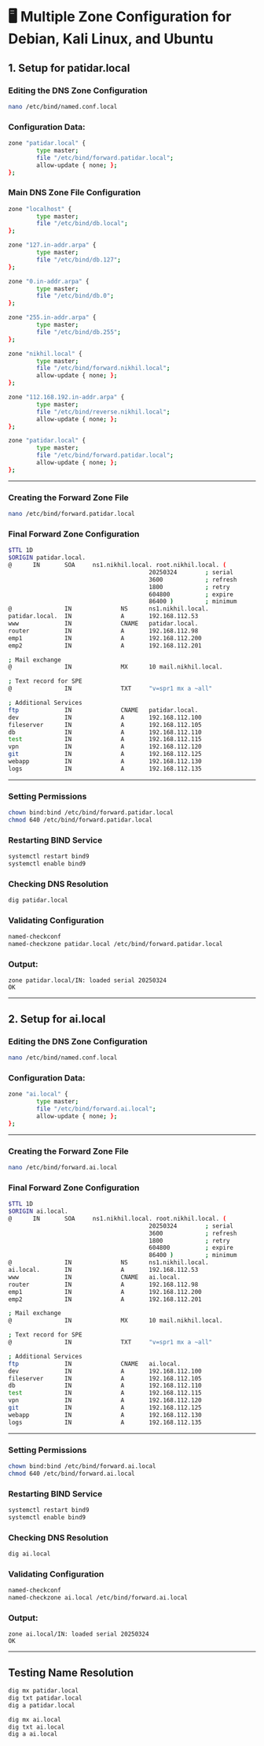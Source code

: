
# **🖥 Multiple Zone Configuration for Debian, Kali Linux, and Ubuntu**  

## **1. Setup for patidar.local**  

### **Editing the DNS Zone Configuration**  
```bash
nano /etc/bind/named.conf.local
```

### **Configuration Data:**
```bash
zone "patidar.local" {
        type master;
        file "/etc/bind/forward.patidar.local";
        allow-update { none; };
};
```

### **Main DNS Zone File Configuration**
```bash
zone "localhost" {
        type master;
        file "/etc/bind/db.local";
};

zone "127.in-addr.arpa" {
        type master;
        file "/etc/bind/db.127";
};

zone "0.in-addr.arpa" {
        type master;
        file "/etc/bind/db.0";
};

zone "255.in-addr.arpa" {
        type master;
        file "/etc/bind/db.255";
};

zone "nikhil.local" {
        type master;
        file "/etc/bind/forward.nikhil.local";
        allow-update { none; };
};

zone "112.168.192.in-addr.arpa" {
        type master;
        file "/etc/bind/reverse.nikhil.local";
        allow-update { none; };
};

zone "patidar.local" {
        type master;
        file "/etc/bind/forward.patidar.local";
        allow-update { none; };
};
```

---

### **Creating the Forward Zone File**  
```bash
nano /etc/bind/forward.patidar.local
```

### **Final Forward Zone Configuration**  
```bash
$TTL 1D
$ORIGIN patidar.local.
@      IN       SOA     ns1.nikhil.local. root.nikhil.local. (
                                        20250324        ; serial
                                        3600            ; refresh
                                        1800            ; retry
                                        604800          ; expire
                                        86400 )         ; minimum
@               IN              NS      ns1.nikhil.local.
patidar.local.  IN              A       192.168.112.53
www             IN              CNAME   patidar.local.
router          IN              A       192.168.112.98
emp1            IN              A       192.168.112.200
emp2            IN              A       192.168.112.201

; Mail exchange
@               IN              MX      10 mail.nikhil.local.

; Text record for SPE
@               IN              TXT     "v=spr1 mx a ~all"

; Additional Services
ftp             IN              CNAME   patidar.local.
dev             IN              A       192.168.112.100
fileserver      IN              A       192.168.112.105
db              IN              A       192.168.112.110
test            IN              A       192.168.112.115
vpn             IN              A       192.168.112.120
git             IN              A       192.168.112.125
webapp          IN              A       192.168.112.130
logs            IN              A       192.168.112.135
```

---

### **Setting Permissions**  
```bash
chown bind:bind /etc/bind/forward.patidar.local
chmod 640 /etc/bind/forward.patidar.local
```

### **Restarting BIND Service**  
```bash
systemctl restart bind9
systemctl enable bind9
```

### **Checking DNS Resolution**  
```bash
dig patidar.local
```

### **Validating Configuration**  
```bash
named-checkconf
named-checkzone patidar.local /etc/bind/forward.patidar.local
```

### **Output:**
```
zone patidar.local/IN: loaded serial 20250324
OK
```

---

## **2. Setup for ai.local**  

### **Editing the DNS Zone Configuration**  
```bash
nano /etc/bind/named.conf.local
```

### **Configuration Data:**
```bash
zone "ai.local" {
        type master;
        file "/etc/bind/forward.ai.local";
        allow-update { none; };
};
```

---

### **Creating the Forward Zone File**  
```bash
nano /etc/bind/forward.ai.local
```

### **Final Forward Zone Configuration**  
```bash
$TTL 1D
$ORIGIN ai.local.
@      IN       SOA     ns1.nikhil.local. root.nikhil.local. (
                                        20250324        ; serial
                                        3600            ; refresh
                                        1800            ; retry
                                        604800          ; expire
                                        86400 )         ; minimum
@               IN              NS      ns1.nikhil.local.
ai.local.       IN              A       192.168.112.53
www             IN              CNAME   ai.local.
router          IN              A       192.168.112.98
emp1            IN              A       192.168.112.200
emp2            IN              A       192.168.112.201

; Mail exchange
@               IN              MX      10 mail.nikhil.local.

; Text record for SPE
@               IN              TXT     "v=spr1 mx a ~all"

; Additional Services
ftp             IN              CNAME   ai.local.
dev             IN              A       192.168.112.100
fileserver      IN              A       192.168.112.105
db              IN              A       192.168.112.110
test            IN              A       192.168.112.115
vpn             IN              A       192.168.112.120
git             IN              A       192.168.112.125
webapp          IN              A       192.168.112.130
logs            IN              A       192.168.112.135
```

---

### **Setting Permissions**  
```bash
chown bind:bind /etc/bind/forward.ai.local
chmod 640 /etc/bind/forward.ai.local
```

### **Restarting BIND Service**  
```bash
systemctl restart bind9
systemctl enable bind9
```

### **Checking DNS Resolution**  
```bash
dig ai.local
```

### **Validating Configuration**  
```bash
named-checkconf
named-checkzone ai.local /etc/bind/forward.ai.local
```

### **Output:**
```
zone ai.local/IN: loaded serial 20250324
OK
```

---

## **Testing Name Resolution**  
```bash
dig mx patidar.local
dig txt patidar.local
dig a patidar.local

dig mx ai.local
dig txt ai.local
dig a ai.local
```
